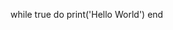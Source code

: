 while true do
    print('Hello World')
end

<!---
zentusx/zentusx is a ✨ special ✨ repository because its `README.md` (this file) appears on your GitHub profile.
You can click the Preview link to take a look at your changes.
--->

